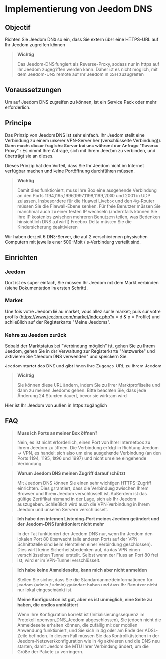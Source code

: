 # Implementierung von Jeedom DNS

## Objectif

Richten Sie Jeedom DNS so ein, dass Sie extern über eine HTTPS-URL auf Ihr Jeedom zugreifen können

> **Wichtig**
>
>Das Jeedom-DNS fungiert als Reverse-Proxy, sodass nur in https auf Ihr Jeedom zugegriffen werden kann. Daher ist es nicht möglich, mit dem Jeedom-DNS remote auf Ihr Jeedom in SSH zuzugreifen

## Voraussetzungen

Um auf Jeedom DNS zugreifen zu können, ist ein Service Pack oder mehr erforderlich.

## Principe

Das Prinzip von Jeedom DNS ist sehr einfach. Ihr Jeedom stellt eine Verbindung zu einem unserer VPN-Server her (verschlüsselte Verbindung)). Dann macht dieser fragliche Server bei uns während der Anfrage "Reverse Proxy" : Es nimmt Ihre Anfrage, sich mit Ihrem Jeedom zu verbinden, und überträgt sie an dieses.

Dieses Prinzip hat den Vorteil, dass Sie Ihr Jeedom nicht im Internet verfügbar machen und keine Portöffnung durchführen müssen.

> **Wichtig**
>
> Damit dies funktioniert, muss Ihre Box eine ausgehende Verbindung an den Ports 1194,1195,1996,1997,1198,1199,2000 und 2001 in UDP zulassen. Insbesondere für die Huawei Livebox und den 4g-Router müssen Sie die Firewall-Ebene senken. Für freie Benutzer müssen Sie manchmal auch zu einer festen IP wechseln (andernfalls können Sie Ihre IP kostenlos zwischen mehreren Benutzern teilen, was Bedenken hinsichtlich DNS aufwirft) Freebox Delta müssen Sie die Kindersicherung deaktivieren

Wir haben derzeit 6 DNS-Server, die auf 2 verschiedenen physischen Computern mit jeweils einer 500-Mbit / s-Verbindung verteilt sind. 

## Einrichten

### Jeedom

Dort ist es super einfach, Sie müssen Ihr Jeedom mit dem Markt verbinden (siehe Dokumentation im ersten Schritt). 

### Market

Une fois votre Jeedom lié au market, vous allez sur le market; puis sur votre profils (https://www.jeedom.com/market/index.php?v = d & p = Profile) und schließlich auf der Registerkarte "Meine Jeedoms".

### Kehre zu Jeedom zurück

Sobald der Marktstatus bei "Verbindung möglich" ist, gehen Sie zu Ihrem Jeedom, gehen Sie in der Verwaltung zur Registerkarte "Netzwerke" und aktivieren Sie "Jeedom DNS verwenden" und speichern Sie.

Jeedom startet das DNS und gibt Ihnen Ihre Zugangs-URL zu Ihrem Jeedom

> **Wichtig**
>
> Sie können diese URL ändern, indem Sie zu Ihrer Marktprofilseite und dann zu meinen Jeedoms gehen. Bitte beachten Sie, dass jede Änderung 24 Stunden dauert, bevor sie wirksam wird

Hier ist Ihr Jeedom von außen in https zugänglich

## FAQ

> **Muss ich Ports an meiner Box öffnen?**
>
> Nein, es ist nicht erforderlich, einen Port von Ihrer Internetbox zu Ihrem Jeedom zu öffnen. Die Verbindung erfolgt in Richtung Jeedom -> VPN, es handelt sich also um eine ausgehende Verbindung (an den Ports 1194, 1195, 1996 und 1997) und nicht um eine eingehende Verbindung.

> **Warum Jeedom DNS meinen Zugriff darauf schützt**
>
> Mit Jeedom DNS können Sie einen sehr wichtigen HTTPS-Zugriff einrichten. Dies garantiert, dass die Verbindung zwischen Ihrem Browser und Ihrem Jeedom verschlüsselt ist. Außerdem ist das gültige Zertifikat niemand in der Lage, sich als Ihr Jeedom auszugeben. Schließlich wird auch die VPN-Verbindung in Ihrem Jeedom und unseren Servern verschlüsselt.

> **Ich habe den internen Listening-Port meines Jeedom geändert und der Jeedom-DNS funktioniert nicht mehr**
>
> In der Tat funktioniert der Jeedom DNS nur, wenn Ihr Jeedom den lokalen Port 80 überwacht (alle anderen Ports auf der VPN-Schnittstelle sind beim Herstellen einer Verbindung geschlossen). Dies wirft keine Sicherheitsbedenken auf, da das VPN einen verschlüsselten Tunnel erstellt. Selbst wenn der Fluss an Port 80 frei ist, wird er im VPN-Tunnel verschlüsselt.

> **Ich habe keine Anmeldeseite, kann mich aber nicht anmelden**
>
> Stellen Sie sicher, dass Sie die Standardanmeldeinformationen für jeedom (admin / admin) geändert haben und dass Ihr Benutzer nicht nur lokal eingeschränkt ist.

> **Meine Konfiguration ist gut, aber es ist unmöglich, eine Seite zu haben, die endlos umblättert**
>
> Wenn Ihre Konfiguration korrekt ist (Initialisierungssequenz im Protokoll openvpn_DNS_Jeedom abgeschlossen), Sie jedoch nicht die Anmeldeseite erhalten können, die zufällig mit der mobilen Anwendung funktioniert, und Sie sich in 4g oder am Ende der ADSL-Zeile befinden. In diesem Fall müssen Sie das Kontrollkästchen in der Jeedom-Netzwerkkonfiguration wie in 4g aktivieren und die DNS neu starten, damit Jeedom die MTU Ihrer Verbindung ändert, um die Größe der Pakete zu verringern.
